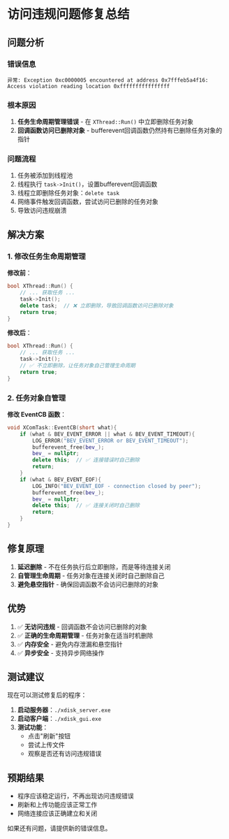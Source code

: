 # 访问违规问题修复总结

## 问题分析

### 错误信息
```
异常: Exception 0xc0000005 encountered at address 0x7fffeb5a4f16: Access violation reading location 0xffffffffffffffff
```

### 根本原因
1. **任务生命周期管理错误** - 在 `XThread::Run()` 中立即删除任务对象
2. **回调函数访问已删除对象** - bufferevent回调函数仍然持有已删除任务对象的指针

### 问题流程
1. 任务被添加到线程池
2. 线程执行 `task->Init()`，设置bufferevent回调函数
3. 线程立即删除任务对象：`delete task`
4. 网络事件触发回调函数，尝试访问已删除的任务对象
5. 导致访问违规崩溃

## 解决方案

### 1. 修改任务生命周期管理

**修改前**：
```cpp
bool XThread::Run() {
    // ... 获取任务 ...
    task->Init();
    delete task;  // ❌ 立即删除，导致回调函数访问已删除对象
    return true;
}
```

**修改后**：
```cpp
bool XThread::Run() {
    // ... 获取任务 ...
    task->Init();
    // ✅ 不立即删除，让任务对象自己管理生命周期
    return true;
}
```

### 2. 任务对象自管理

**修改 EventCB 函数**：
```cpp
void XComTask::EventCB(short what){
    if (what & BEV_EVENT_ERROR || what & BEV_EVENT_TIMEOUT){
        LOG_ERROR("BEV_EVENT_ERROR or BEV_EVENT_TIMEOUT");
        bufferevent_free(bev_);
        bev_ = nullptr;
        delete this;  // ✅ 连接错误时自己删除
        return;
    }
    if (what & BEV_EVENT_EOF){
        LOG_INFO("BEV_EVENT_EOF - connection closed by peer");
        bufferevent_free(bev_);
        bev_ = nullptr;
        delete this;  // ✅ 连接关闭时自己删除
        return;
    }
}
```

## 修复原理

1. **延迟删除** - 不在任务执行后立即删除，而是等待连接关闭
2. **自管理生命周期** - 任务对象在连接关闭时自己删除自己
3. **避免悬空指针** - 确保回调函数不会访问已删除的对象

## 优势

1. ✅ **无访问违规** - 回调函数不会访问已删除的对象
2. ✅ **正确的生命周期管理** - 任务对象在适当时机删除
3. ✅ **内存安全** - 避免内存泄漏和悬空指针
4. ✅ **异步安全** - 支持异步网络操作

## 测试建议

现在可以测试修复后的程序：

1. **启动服务器**：`./xdisk_server.exe`
2. **启动客户端**：`./xdisk_gui.exe`
3. **测试功能**：
   - 点击"刷新"按钮
   - 尝试上传文件
   - 观察是否还有访问违规错误

## 预期结果

- 程序应该稳定运行，不再出现访问违规错误
- 刷新和上传功能应该正常工作
- 网络连接应该正确建立和关闭

如果还有问题，请提供新的错误信息。
